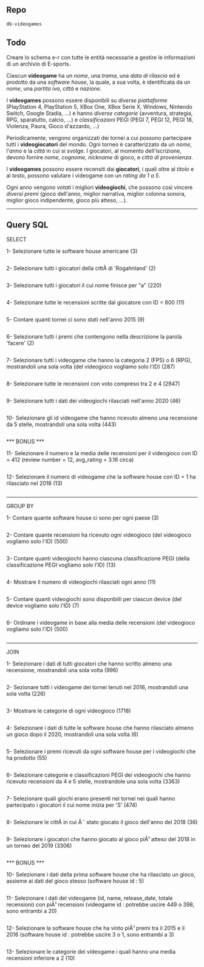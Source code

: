 ## Repo
`db-videogames`

## Todo
Creare lo schema e-r con tutte le entità necessarie a gestire le informazioni di un archivio di E-sports.

Ciascun **videogame** ha un *nome*, una *trama*, una *data di rilascio* ed è prodotto da una *software house*, la quale, a sua volta, è identificata da un *nome*, una *partita iva*, *città* e *nazione*.

I **videogames** possono essere disponibili su *diverse piattaforme* (PlayStation 4, PlayStation 5, XBox One, XBox Serie X, Windows, Nintendo Switch, Google Stadia, ...) e hanno *diverse categorie* (avventura, strategia, RPG, sparatutto, calcio, ...) e *classificazioni* PEGI (PEGI 7, PEGI 12, PEGI 18, Violenza, Paura, Gioco d'azzardo, ...)

Periodicamente, vengono organizzati dei tornei a cui possono partecipare tutti i **videogiocatori** del mondo. 
Ogni torneo è caratterizzato da un *nome*, l'*anno* e la *città* in cui si svolge. I giocatori, al momento dell'iscrizione, devono fornire *nome*, *cognome*, *nickname* di gioco, e *città di provenienza*.

I **videogames** possono essere recensiti dai **giocatori**, i quali oltre al *titolo* e al *testo*, possono valutare i videogame con un *rating da 1 a 5*.

Ogni anno vengono *votati* i migliori **videogiochi**, che possono così vincere *diversi premi* (gioco dell'anno, miglior narrativa, miglior colonna sonora, miglior gioco indipendente, gioco più atteso, ...).

<hr/>

## Query SQL

SELECT

1- Selezionare tutte le software house americane (3)
```sql

```

2- Selezionare tutti i giocatori della cittÃ di 'Rogahnland' (2)
```sql

```

3- Selezionare tutti i giocatori il cui nome finisce per "a" (220)
```sql

```

4- Selezionare tutte le recensioni scritte dal giocatore con ID = 800 (11)
```sql

```

5- Contare quanti tornei ci sono stati nell'anno 2015 (9)
```sql

```

6- Selezionare tutti i premi che contengono nella descrizione la parola 'facere' (2)
```sql

```

7- Selezionare tutti i videogame che hanno la categoria 2 (FPS) o 6 (RPG), mostrandoli una sola volta (del videogioco vogliamo solo l'ID) (287)
```sql

```

8- Selezionare tutte le recensioni con voto compreso tra 2 e 4 (2947)
```sql

```

9- Selezionare tutti i dati dei videogiochi rilasciati nell'anno 2020 (46)
```sql

```

10- Selezionare gli id videogame che hanno ricevuto almeno una recensione da 5 stelle, mostrandoli una sola volta (443)
```sql

```

*** BONUS ***

11- Selezionare il numero e la media delle recensioni per il videogioco con ID = 412 (review number = 12, avg_rating = 3.16 circa)
```sql

```

12- Selezionare il numero di videogame che la software house con ID = 1 ha rilasciato nel 2018 (13)
```sql

```

---

GROUP BY

1- Contare quante software house ci sono per ogni paese (3)
```sql

```

2- Contare quante recensioni ha ricevuto ogni videogioco (del videogioco vogliamo solo l'ID) (500)
```sql

```

3- Contare quanti videogiochi hanno ciascuna classificazione PEGI (della classificazione PEGI vogliamo solo l'ID) (13)
```sql

```

4- Mostrare il numero di videogiochi rilasciati ogni anno (11)
```sql

```

5- Contare quanti videogiochi sono disponbiili per ciascun device (del device vogliamo solo l'ID) (7)
```sql

```

6- Ordinare i videogame in base alla media delle recensioni (del videogioco vogliamo solo l'ID) (500)
```sql

```

---

JOIN

1- Selezionare i dati di tutti giocatori che hanno scritto almeno una recensione, mostrandoli una sola volta (996)
```sql

```

2- Sezionare tutti i videogame dei tornei tenuti nel 2016, mostrandoli una sola volta (226)
```sql

```

3- Mostrare le categorie di ogni videogioco (1718)
```sql

```

4- Selezionare i dati di tutte le software house che hanno rilasciato almeno un gioco dopo il 2020, mostrandoli una sola volta (6)
```sql

```

5- Selezionare i premi ricevuti da ogni software house per i videogiochi che ha prodotto (55)
```sql

```

6- Selezionare categorie e classificazioni PEGI dei videogiochi che hanno ricevuto recensioni da 4 e 5 stelle, mostrandole una sola volta (3363)
```sql

```

7- Selezionare quali giochi erano presenti nei tornei nei quali hanno partecipato i giocatori il cui nome inizia per 'S' (474)
```sql

```

8- Selezionare le cittÃ in cui Ã¨ stato giocato il gioco dell'anno del 2018 (36)
```sql

```

9- Selezionare i giocatori che hanno giocato al gioco piÃ¹ atteso del 2018 in un torneo del 2019 (3306)
```sql

```

*** BONUS ***

10- Selezionare i dati della prima software house che ha rilasciato un gioco, assieme ai dati del gioco stesso (software house id : 5)
```sql

```

11- Selezionare i dati del videogame (id, name, release_date, totale recensioni) con piÃ¹ recensioni (videogame id : potrebbe uscire 449 o 398, sono entrambi a 20)
```sql

```

12- Selezionare la software house che ha vinto piÃ¹ premi tra il 2015 e il 2016 (software house id : potrebbe uscire 3 o 1, sono entrambi a 3)
```sql

```

13- Selezionare le categorie dei videogame i quali hanno una media recensioni inferiore a 2 (10)
```sql

```

